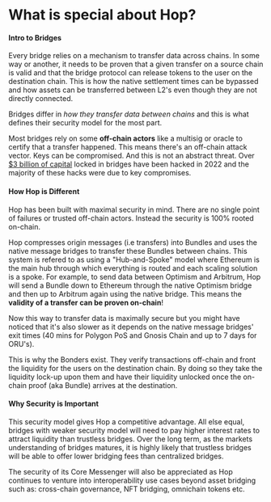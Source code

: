 # What is special about Hop?

#### Intro to Bridges

Every bridge relies on a mechanism to transfer data across chains. In some way or another, it needs to be proven that a given transfer on a source chain is valid and that the bridge protocol can release tokens to the user on the destination chain. This is how the native settlement times can be bypassed and how assets can be transferred between L2's even though they are not directly connected.

Bridges differ in _how they transfer data between chains_ and this is what defines their security model for the most part.&#x20;

Most bridges rely on some **off-chain actors** like a multisig or oracle to certify that a transfer happened. This means there's an off-chain attack vector. Keys can be compromised. And this is not an abstract threat. Over [$3 billion of capital](https://assets.ctfassets.net/4rilomtvvae4/5DgOdTmxer4KBlLsOTXapd/b19f517260fa1f0d25c87b79fd88944c/2022\_Year\_in\_Review\_-\_Arcane\_Research.pdf) locked in bridges have been hacked in 2022 and the majority of these hacks were due to key compromises.

#### How Hop is Different

Hop has been built with maximal security in mind. There are no single point of failures or trusted off-chain actors. Instead the security is 100% rooted on-chain.

Hop compresses origin messages (i.e transfers) into Bundles and uses the native message bridges to transfer these Bundles between chains. This system is refered to as using a "Hub-and-Spoke" model where Ethereum is the main hub through which everything is routed and each scaling solution is a spoke. For example, to send data between Optimism and Arbitrum, Hop will send a Bundle down to Ethereum through the native Optimism bridge and then up to Arbitrum again using the native bridge. This means the **validity of a transfer can be proven on-chain**!

Now this way to transfer data is maximally secure but you might have noticed that it's also slower as it depends on the native message bridges' exit times (40 mins for Polygon PoS and Gnosis Chain and up to 7 days for ORU's).&#x20;

This is why the Bonders exist. They verify transactions off-chain and front the liquidity for the users on the destination chain. By doing so they take the liquidity lock-up upon them and have their liquidity unlocked once the on-chain proof (aka Bundle) arrives at the destination.

#### Why Security is Important

This security model gives Hop a competitive advantage. All else equal, bridges with weaker security model will need to pay higher interest rates to attract liquidity than trustless bridges. Over the long term, as the markets understanding of bridges matures, it is highly likely that trustless bridges will be able to offer lower bridging fees than centralized bridges.

The security of its Core Messenger will also be appreciated as Hop continues to venture into interoperability use cases beyond asset bridging such as: cross-chain governance, NFT bridging, omnichain tokens etc.
